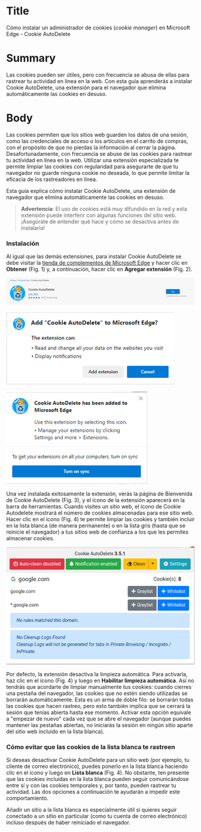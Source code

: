 # Title #
Cómo instalar un administrador de cookies (*cookie manager*) en Microsoft Edge - Cookie AutoDelete

# Summary #
Las cookies pueden ser útiles, pero con frecuencia se abusa de ellas para rastrear tu actividad en línea en la web. Con esta guía aprenderás a instalar Cookie AutoDelete, una extensión para el navegador que elimina automáticamente las cookies en desuso.

# Body #
Las cookies permiten que los sitios web guarden los datos de una sesión, como las credenciales de acceso o los artículos en el carrito de compras, con el propósito de que no pierdas la información al cerrar la página. Desafortunadamente, con frecuencia se abuse de las cookies para rastrear tu actividad en línea en la web. Utilizar una extensión especializada te permite limpiar las cookies con regularidad para asegurarte de que tu navegador no guarde ninguna cookie no deseada, lo que permite limitar la eficacia de los rastreadores en línea.

Esta guía explica cómo instalar Cookie AutoDelete, una extensión de navegador que elimina automáticamente las cookies en desuso.

> **Advertencia**: El uso de cookies está muy difundido en la red y esta extensión puede interferir con algunas funciones del sitio web. ¡Asegúrate de entender qué hace y cómo se desactiva antes de instalarla!

### Instalación ###
Al igual que las demás extensiones, para instalar Cookie AutoDelete se debe visitar la [tienda de complementos de Microsoft Edge][1] y hacer clic en **Obtener** (Fig. 1) y, a continuación, hacer clic en **Agregar extensión** (Fig. 2).

![Fig. 1: Descargar Cookie AutoDelete: Obtener (*Get*)](../../images/Edge/cad-add.png?raw=true)

![Fig. 2: Agregar extensión (*Add extension*)](../../images/Edge/cad-prompt.png?raw=true)

![Fig. 3: Notificación de instalación exitosa](../../images/Edge/cad-notify.png?raw=true)

Una vez instalada exitosamente la extensión, verás la página de Bienvenida de Cookie AutoDelete (Fig. 3), y el ícono de la extensión aparecerá en la barra de herramientas. Cuando visites un sitio web, el ícono de Cookie Autodelete mostrará el número de cookies almacenadas para ese sitio web. Hacer clic en el ícono (Fig. 4) te permite limpiar las cookies y también incluir en la lista blanca (de manera permanente) o en la lista gris (hasta que se reinicie el navegador) a tus sitios web de confianza a los que les permites almacenar cookies.

![Fig. 4: Interfaz emergente de Cookie Autodelete: Limpieza automática (*Auto-clean*), Limpiar (*Clean*), Lista gris (*Greylist*), Lista blanca (*White list*)](../../images/Edge/cad-test.png?raw=true)

Por defecto, la extensión desactiva la limpieza automática. Para activarla, haz clic en el ícono (Fig. 4) y luego en **Habilitar limpieza automática**. Así no tendrás que acordarte de limpiar manualmente tus cookies: cuando cierres una pestaña del navegador, las cookies que no estén siendo utilizadas se borrarán automáticamente. Esta es un arma de doble filo: se borrarán todas las cookies que hacen rastreo, pero esto también implica que se cerrará la sesión que tenías abierta hasta ese momento. Activar esta opción equivale a "empezar de nuevo" cada vez que se abre el navegador (aunque puedes mantener las pestañas abiertas, no iniciarás la sesión en ningún sitio aparte del sitio web incluido en la lista blanca).

### Cómo evitar que las cookies de la lista blanca te rastreen ###

Si deseas desactivar Cookie AutoDelete para un sitio web (por ejemplo, tu cliente de correo electrónico), puedes ponerlo en la lista blanca haciendo clic en el ícono y luego en **Lista blanca** (Fig. 4). No obstante, ten presente que las cookies incluidas en la lista blanca pueden seguir comunicándose entre sí y con las cookies temporales y, por tanto, pueden rastrear tu actividad. Las dos opciones a continuación te ayudarán a impedir este comportamiento.

Añadir un sitio a la lista blanca es especialmente útil si quieres seguir conectado a un sitio en particular (como tu cuenta de correo electrónico) incluso después de haber reiniciado el navegador.

[1]: https://microsoftedge.microsoft.com/addons/detail/cookie-autodelete/djkjpnciiommncecmdefpdllknjdmmmo

